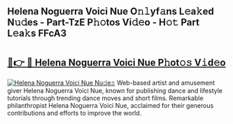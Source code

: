 ## Helena Noguerra Voici Nue O𝚗𝚕yf𝚊ns L𝚎a𝚔ed N𝚞𝚍es - Part-TzE P𝚑𝚘tos Vi𝚍𝚎o - H𝚘𝚝 Part L𝚎a𝚔s FFcA3

# <h2><a href="http://kf2o21.oniu.top/?m=Helena+Noguerra+Voici+Nue">🔗👉 🔴 Helena Noguerra Voici Nue P𝚑ot𝚘𝚜 V𝚒d𝚎o</a></h2>

[![Helena Noguerra Voici Nue Nu𝚍e𝚜](https://i.imgur.com/0qMVB7G.gif)](http://kf2o21.oniu.top/?m=Helena+Noguerra+Voici+Nue)
Web-based artist and amusement giver Helena Noguerra Voici Nue, known for publishing dance and lifestyle tutorials through trending dance moves and short films. Remarkable philanthropist Helena Noguerra Voici Nue, acclaimed for their generous contributions and efforts to improve the world.  
